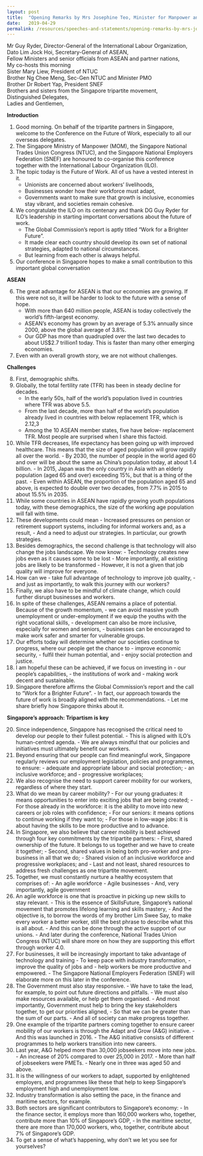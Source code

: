 ```yaml
---
layout: post
title:  "Opening Remarks by Mrs Josephine Teo, Minister for Manpower and Second Minister for Home Affairs at the Singapore Conference on the Future of Work"
date:   2019-04-29
permalink: /resources/speeches-and-statements/opening-remarks-by-mrs-josephine-teo-fow-conference-2019/
---
```

Mr Guy Ryder, Director-General of the International Labour Organization,<br>
Dato Lim Jock Hoi, Secretary-General of  ASEAN,<br>
Fellow Ministers and senior officials from ASEAN and partner nations,<br>
My co-hosts this morning<br>
Sister Mary Liew, President of  NTUC<br>
Brother Ng Chee Meng, Sec-Gen NTUC and Minister PMO<br>
Brother Dr Robert Yap, President  SNEF<br>
Brothers and sisters from the Singapore tripartite movement,<br>
Distinguished Delegates,<br>
Ladies and Gentlemen,<br>

**Introduction**

1.  Good morning. On behalf of the tripartite partners in Singapore, welcome to the Conference on the Future of Work, especially to all our overseas delegates.
2.  The Singapore Ministry of Manpower (MOM), the Singapore National Trades Union Congress (NTUC), and the Singapore National Employers Federation (SNEF) are honoured to co-organise this conference together with the International Labour Organization (ILO).
3.  The topic today is the Future of Work. All of us have a vested interest in it.
    -   Unionists are concerned about workers’ livelihoods,
    -   Businesses wonder how their workforce must adapt,
    -   Governments want to make sure that growth is inclusive, economies stay vibrant, and societies remain cohesive.
4.  We congratulate the ILO on its centenary and thank DG Guy Ryder for ILO’s leadership in starting important conversations about the future of work.
    -   The Global Commission’s report is aptly titled “Work for a Brighter Future”.
    -   It made clear each country should develop its own set of national strategies, adapted to national circumstances.
    -   But learning from each other is always helpful.
5.  Our conference in Singapore hopes to make a small contribution to this important global conversation

**ASEAN**

6.  The great advantage for ASEAN is that our economies are growing. If this were not so, it will be harder to look to the future with a sense of hope.
    -   With more than 640 million people, ASEAN is today collectively the world’s fifth-largest economy.
    -   ASEAN’s economy has grown by an average of 5.3% annually since 2000, above the global average of 3.8%.
    -   Our GDP has more than quadrupled over the last two decades to about US$2.7 trillion1  today. This is faster than many other emerging economies.
7.  Even with an overall growth story, we are not without challenges.

**Challenges**

8.  First, demographic shifts.
9.  Globally, the total fertility rate (TFR) has been in steady decline for decades.
    -   In the early 50s, half of the world’s population lived in countries where TFR was above 5.5.
    -   From the last decade, more than half of the world’s population already lived in countries with below replacement TFR, which is 2.12,3
    -   Among the 10 ASEAN member states, five have below- replacement TFR. Most people are surprised when I share this factoid.
10.  While TFR decreases, life expectancy has been going up with improved healthcare. This means that the size of aged population will grow rapidly all over the world.
    -   By 2030, the number of people in the world aged 60 and over will be about the same as China’s population today, at about 1.4 billion.
    -   In 2015, Japan was the only country in Asia with an elderly population (aged 65 and over) exceeding 15%, but that is a thing of the past.
    -   Even within ASEAN, the proportion of the population aged 65 and above, is expected to double over two decades, from 7.7% in 2015 to about 15.5% in 2035.
11.  While some countries in ASEAN have rapidly growing youth populations today, with these demographics, the size of the working age population will fall with time.
12.  These developments could mean
    -   Increased pressures on pension or retirement support systems, including for informal workers and, as a result,
    -   And a need to adjust our strategies. In particular, our growth strategies.
13.  Besides demographics, the second challenge is that technology will also change the jobs landscape. We now know:
    -   Technology creates new jobs even as it causes some to be lost
    -   More importantly, all existing jobs are likely to be transformed
    -   However, it is not a given that job quality will improve for everyone.
14.  How can we
    -   take full advantage of technology to improve job quality,
    -   and just as importantly, to walk this journey with our workers?
15.  Finally, we also have to be mindful of climate change, which could further disrupt businesses and workers.
16.  In spite of these challenges, ASEAN remains a place of potential. Because of the growth momentum,
    -   we can avoid massive youth unemployment or under-employment if we equip the youths with the right vocational skills,
    -   development can also be more inclusive, especially for women and seniors,
    -   businesses can be encouraged to make work safer and smarter for vulnerable groups.
17.  Our efforts today will determine whether our societies continue to progress, where our people get the chance to
    -   improve economic security,
    -   fulfil their human potential, and
    -   enjoy social protection and justice.
18.  I am hopeful these can be achieved, if we focus on investing in
    -   our people’s capabilities,
    -   the institutions of work and
    -   making work decent and sustainable.
19.  Singapore therefore affirms the Global Commission’s report and the call to “Work for a Brighter Future”.
    -   In fact, our approach towards the future of work is broadly aligned with the recommendations.
    -   Let me share briefly how Singapore thinks about it.

**Singapore’s approach: Tripartism is key**

20.  Since independence, Singapore has recognised the critical need to develop our people to their fullest potential.
    -   This is aligned with ILO’s human-centred agenda.
    -   We are always mindful that our policies and initiatives must ultimately benefit our workers.
21.  Beyond ensuring that our people can find meaningful work, Singapore regularly reviews our employment legislation, policies and programmes, to ensure:
    -   adequate and appropriate labour and social protection;
    -   an inclusive workforce; and
    -   progressive workplaces;
22.  We also recognise the need to support career mobility for our workers, regardless of where they start.
23.  What do we mean by career mobility?
    -   For our young graduates: it means opportunities to enter into exciting jobs that are being created;
    -   For those already in the workforce: it is the ability to move into new careers or job roles with confidence;
    -   For our seniors: it means options to continue working if they want to;
    -   For those in low-wage jobs: it is about having the skills to be more productive and to advance.
24.  In Singapore, we also believe that career mobility is best achieved through four key commitments by the tripartite partners:
    -   First, shared ownership of the future. It belongs to us together and we have to create it together;
    -   Second, shared values in being both pro-worker and pro-business in all that we do;
    -   Shared vision of an inclusive workforce and progressive workplaces; and
    -   Last and not least, shared resources to address fresh challenges as one tripartite movement.
25.  Together, we must constantly nurture a healthy ecosystem that comprises of:
    -   An agile workforce
    -   Agile businesses
    -   And, very importantly, agile government
26.  An agile workforce is one that is proactive in picking up new skills to stay relevant.
    -   This is the essence of SkillsFuture, Singapore’s national movement that promotes lifelong learning and skills mastery,
    -   And the objective is, to borrow the words of my brother Lim Swee Say, to make every worker a better worker, still the best phrase to describe what this is all about.
    -   And this can be done through the active support of our unions.
    -   And later during the conference, National Trades Union Congress (NTUC) will share more on how they are supporting this effort through worker 4.0.
27.  For businesses, it will be increasingly important to take advantage of technology and training
    -   To keep pace with industry transformation,
    -   improve the quality of jobs and
    -   help workers be more productive and empowered.
    -   The Singapore National Employers Federation (SNEF) will elaborate more on this later in the conference.
28.  The Government must also stay responsive.
    -   We have to take the lead, for example, to point out future directions and pitfalls.
    -   We must also make resources available, or help get them organised.
    -   And most importantly, Government must help to bring the key stakeholders together, to get our priorities aligned,
    -   So that we can be greater than the sum of our parts.
    -   And all of society can make progress together.
29.  One example of the tripartite partners coming together to ensure career mobility of our workers is through the Adapt and Grow (A&G) initiative.
    -   And this was launched in 2016.
    -   The A&G initiative consists of different programmes to help workers transition into new careers.
30.  Last year, A&G helped more than 30,000 jobseekers move into new jobs.
    -   An increase of 20% compared to over 25,000 in 2017.
    -   More than half of jobseekers were  PMETs.
    -   Nearly one in three was aged 50 and above.
31.  It is the willingness of our workers to adapt, supported by enlightened employers, and programmes like these that help to keep Singapore’s employment high and unemployment low.
32.  Industry transformation is also setting the pace, in the finance and maritime sectors, for example.
33.  Both sectors are significant contributors to Singapore’s economy:
    -   In the finance sector, it employs more than 160,000 workers who, together, contribute more than 10% of Singapore’s GDP,
    -   In the maritime sector, there are more than 170,000 workers, who, together, contribute about 7% of Singapore’s GDP.
34.  To get a sense of what’s happening, why don’t we let you see for yourselves?

